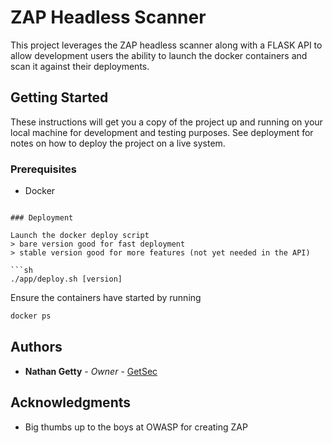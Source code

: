 # ZAP Headless Scanner 

This project leverages the ZAP headless scanner along with a FLASK API to allow development users the ability to launch the docker containers and scan it against their deployments.

## Getting Started

These instructions will get you a copy of the project up and running on your local machine for development and testing purposes. See deployment for notes on how to deploy the project on a live system.

### Prerequisites

- Docker
```

### Deployment

Launch the docker deploy script
> bare version good for fast deployment
> stable version good for more features (not yet needed in the API)

```sh
./app/deploy.sh [version]
```

Ensure the containers have started by running

```sh
docker ps
```


## Authors

* **Nathan Getty** - *Owner* - [GetSec](https://github.com/GetSEc)


## Acknowledgments

* Big thumbs up to the boys at OWASP for creating ZAP

